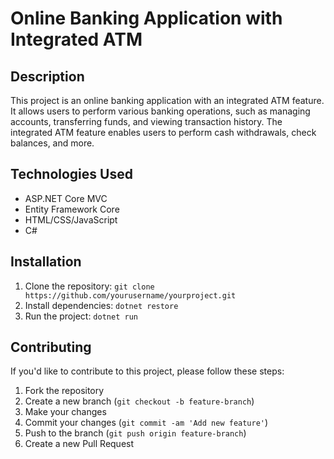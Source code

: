 # Online Banking Application with Integrated ATM

## Description

This project is an online banking application with an integrated ATM feature. It allows users to perform various banking operations, such as managing accounts, transferring funds, and viewing transaction history. The integrated ATM feature enables users to perform cash withdrawals, check balances, and more.

## Technologies Used

- ASP.NET Core MVC
- Entity Framework Core
- HTML/CSS/JavaScript
- C#

## Installation

1. Clone the repository: `git clone https://github.com/yourusername/yourproject.git`
2. Install dependencies: `dotnet restore`
3. Run the project: `dotnet run`

## Contributing

If you'd like to contribute to this project, please follow these steps:

1. Fork the repository
2. Create a new branch (`git checkout -b feature-branch`)
3. Make your changes
4. Commit your changes (`git commit -am 'Add new feature'`)
5. Push to the branch (`git push origin feature-branch`)
6. Create a new Pull Request
